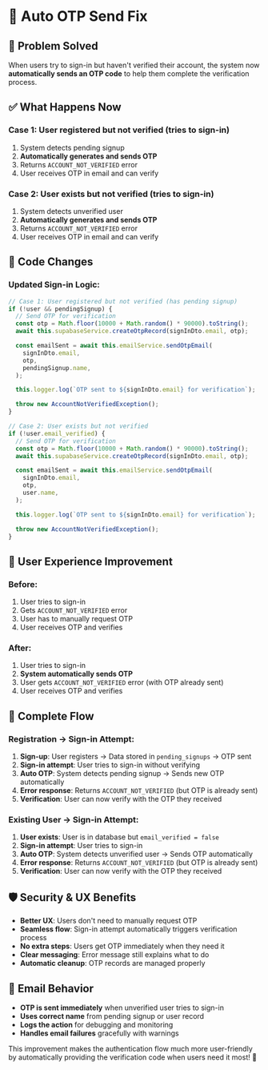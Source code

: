 # 🔐 Auto OTP Send Fix

## 🎯 **Problem Solved**

When users try to sign-in but haven't verified their account, the system now **automatically sends an OTP code** to help them complete the verification process.

## ✅ **What Happens Now**

### **Case 1: User registered but not verified (tries to sign-in)**

1. System detects pending signup
2. **Automatically generates and sends OTP**
3. Returns `ACCOUNT_NOT_VERIFIED` error
4. User receives OTP in email and can verify

### **Case 2: User exists but not verified (tries to sign-in)**

1. System detects unverified user
2. **Automatically generates and sends OTP**
3. Returns `ACCOUNT_NOT_VERIFIED` error
4. User receives OTP in email and can verify

## 🔧 **Code Changes**

### **Updated Sign-in Logic:**

```typescript
// Case 1: User registered but not verified (has pending signup)
if (!user && pendingSignup) {
  // Send OTP for verification
  const otp = Math.floor(10000 + Math.random() * 90000).toString();
  await this.supabaseService.createOtpRecord(signInDto.email, otp);

  const emailSent = await this.emailService.sendOtpEmail(
    signInDto.email,
    otp,
    pendingSignup.name,
  );

  this.logger.log(`OTP sent to ${signInDto.email} for verification`);

  throw new AccountNotVerifiedException();
}

// Case 2: User exists but not verified
if (!user.email_verified) {
  // Send OTP for verification
  const otp = Math.floor(10000 + Math.random() * 90000).toString();
  await this.supabaseService.createOtpRecord(signInDto.email, otp);

  const emailSent = await this.emailService.sendOtpEmail(
    signInDto.email,
    otp,
    user.name,
  );

  this.logger.log(`OTP sent to ${signInDto.email} for verification`);

  throw new AccountNotVerifiedException();
}
```

## 🎉 **User Experience Improvement**

### **Before:**

1. User tries to sign-in
2. Gets `ACCOUNT_NOT_VERIFIED` error
3. User has to manually request OTP
4. User receives OTP and verifies

### **After:**

1. User tries to sign-in
2. **System automatically sends OTP**
3. User gets `ACCOUNT_NOT_VERIFIED` error (with OTP already sent)
4. User receives OTP and verifies

## 🔄 **Complete Flow**

### **Registration → Sign-in Attempt:**

1. **Sign-up**: User registers → Data stored in `pending_signups` → OTP sent
2. **Sign-in attempt**: User tries to sign-in without verifying
3. **Auto OTP**: System detects pending signup → Sends new OTP automatically
4. **Error response**: Returns `ACCOUNT_NOT_VERIFIED` (but OTP is already sent)
5. **Verification**: User can now verify with the OTP they received

### **Existing User → Sign-in Attempt:**

1. **User exists**: User is in database but `email_verified = false`
2. **Sign-in attempt**: User tries to sign-in
3. **Auto OTP**: System detects unverified user → Sends OTP automatically
4. **Error response**: Returns `ACCOUNT_NOT_VERIFIED` (but OTP is already sent)
5. **Verification**: User can now verify with the OTP they received

## 🛡️ **Security & UX Benefits**

- **Better UX**: Users don't need to manually request OTP
- **Seamless flow**: Sign-in attempt automatically triggers verification process
- **No extra steps**: Users get OTP immediately when they need it
- **Clear messaging**: Error message still explains what to do
- **Automatic cleanup**: OTP records are managed properly

## 📧 **Email Behavior**

- **OTP is sent immediately** when unverified user tries to sign-in
- **Uses correct name** from pending signup or user record
- **Logs the action** for debugging and monitoring
- **Handles email failures** gracefully with warnings

This improvement makes the authentication flow much more user-friendly by automatically providing the verification code when users need it most! 🚀

